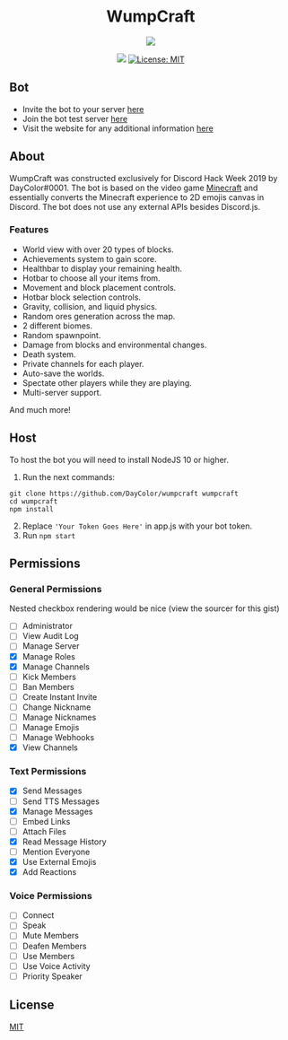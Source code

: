 <h1 align="center">WumpCraft</h1>
<p align="center">
  <img src="https://raw.githubusercontent.com/DayColor/wumpcraft/master/assets/header.png?token=AJBO3S5JYVPP4K4E2AW25C25D5ENU"/>
</p>
<p align="center">
  <img src="https://img.shields.io/badge/version-1.0.0-blue.svg?cacheSeconds=2592000" />
  <a href="LICENSE">
    <img alt="License: MIT" src="https://img.shields.io/badge/License-MIT-yellow.svg" target="_blank" />
  </a>
</p>

## Bot
* Invite the bot to your server [here](https://discordapp.com/oauth2/authorize?client_id=592667565898334208&scope=bot&permissions=268774480)
* Join the bot test server [here](https://discord.gg/VUu7zSF)
* Visit the website for any additional information [here](https://wumpuscraft.xyz)

## About
WumpCraft was constructed exclusively for Discord Hack Week 2019 by DayColor#0001.
The bot is based on the video game [Minecraft](https://www.minecraft.net/en-us/) and essentially converts the Minecraft experience to 2D emojis canvas in Discord.
The bot does not use any external APIs besides Discord.js.
### Features
* World view with over 20 types of blocks.
* Achievements system to gain score.
* Healthbar to display your remaining health.
* Hotbar to choose all your items from.
* Movement and block placement controls.
* Hotbar block selection controls.
* Gravity, collision, and liquid physics.
* Random ores generation across the map.
* 2 different biomes.
* Random spawnpoint.
* Damage from blocks and environmental changes.
* Death system.
* Private channels for each player.
* Auto-save the worlds.
* Spectate other players while they are playing.
* Multi-server support.

And much more!

## Host
To host the bot you will need to install NodeJS 10 or higher.
1. Run the next commands:
```console
git clone https://github.com/DayColor/wumpcraft wumpcraft
cd wumpcraft
npm install
```
2. Replace ```'Your Token Goes Here'``` in app.js with your bot token.
3. Run ```npm start```

## Permissions
### General Permissions
Nested checkbox rendering would be nice (view the sourcer for this gist)
- [ ] Administrator
- [ ] View Audit Log
- [ ] Manage Server
- [x] Manage Roles
- [x] Manage Channels
- [ ] Kick Members
- [ ] Ban Members
- [ ] Create Instant Invite
- [ ] Change Nickname
- [ ] Manage Nicknames
- [ ] Manage Emojis
- [ ] Manage Webhooks
- [x] View Channels

### Text Permissions
- [x] Send Messages
- [ ] Send TTS Messages
- [x] Manage Messages
- [ ] Embed Links
- [ ] Attach Files
- [x] Read Message History
- [ ] Mention Everyone
- [x] Use External Emojis
- [x] Add Reactions

### Voice Permissions
- [ ] Connect
- [ ] Speak
- [ ] Mute Members
- [ ] Deafen Members
- [ ] Use Members
- [ ] Use Voice Activity
- [ ] Priority Speaker

## License
[MIT](LICENSE)